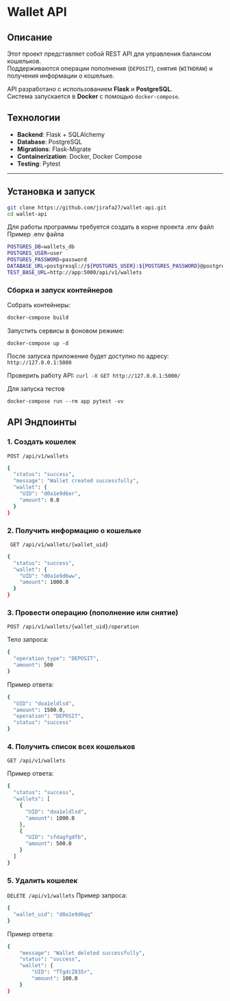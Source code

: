 # Wallet API

## Описание

Этот проект представляет собой REST API для управления балансом кошельков.  
Поддерживаются операции пополнения (`DEPOSIT`), снятия (`WITHDRAW`) и получения информации о кошельке.

API разработано с использованием **Flask** и **PostgreSQL**.  
Система запускается в **Docker** с помощью `docker-compose`.

## Технологии

- **Backend**: Flask + SQLAlchemy
- **Database**: PostgreSQL
- **Migrations**: Flask-Migrate
- **Containerization**: Docker, Docker Compose
- **Testing**: Pytest

---

## Установка и запуск

```bash
git clone https://github.com/jirafa27/wallet-api.git
cd wallet-api
```

Для работы программы требуется создать в корне проекта .env файл
Пример .env файла

```bash
POSTGRES_DB=wallets_db
POSTGRES_USER=user
POSTGRES_PASSWORD=password
DATABASE_URL=postgresql://${POSTGRES_USER}:${POSTGRES_PASSWORD}@postgres:5432/${POSTGRES_DB}
TEST_BASE_URL=http://app:5000/api/v1/wallets
```

### Сборка и запуск контейнеров

Собрать контейнеры:

```sh
docker-compose build
```

Запустить сервисы в фоновом режиме:

```shell
docker-compose up -d
```

После запуска приложение будет доступно по адресу: ```http://127.0.0.1:5000```

Проверить работу API:
```curl -X GET http://127.0.0.1:5000/```

Для запуска тестов

````shell
docker-compose run --rm app pytest -vv
````

## API Эндпоинты

### 1. Создать кошелек

```POST /api/v1/wallets```

```sh
{
  "status": "success",
  "message": "Wallet created successfully",
  "wallet": {
    "UID": "d0a1e9d6er",
    "amount": 0.0
  }
}
```

### 2. Получить информацию о кошельке

``` GET /api/v1/wallets/{wallet_uid}```

```sh 
{
  "status": "success",
  "wallet": {
    "UID": "d0a1e9d6ww",
    "amount": 1000.0
  }
}
```

### 3. Провести операцию (пополнение или снятие)

```POST /api/v1/wallets/{wallet_uid}/operation```

Тело запроса:

```sh
{
  "operation_type": "DEPOSIT",
  "amount": 500
}
```

Пример ответа:

```sh
{
  "UID": "doa1eldlsd",
  "amount": 1500.0,
  "operation": "DEPOSIT",
  "status": "success"
}
```

### 4. Получить список всех кошельков

```GET /api/v1/wallets```

Пример ответа:

```sh
{
  "status": "success",
  "wallets": [
    {
      "UID": "doa1eldlsd",
      "amount": 1000.0
    },
    {
      "UID": "sfdagfgdfb",
      "amount": 500.0
    }
  ]
}
```

### 5. Удалить кошелек

```DELETE /api/v1/wallets```
Пример запроса:

```sh
{
  "wallet_uid": "d0a1e9d6qq"
}
```

Пример ответа:

```sh
{
    "message": "Wallet deleted successfully",
    "status": "success",
    "wallet": {
        "UID": "TTgdcZ835r",
        "amount": 100.0
    }
}
```
